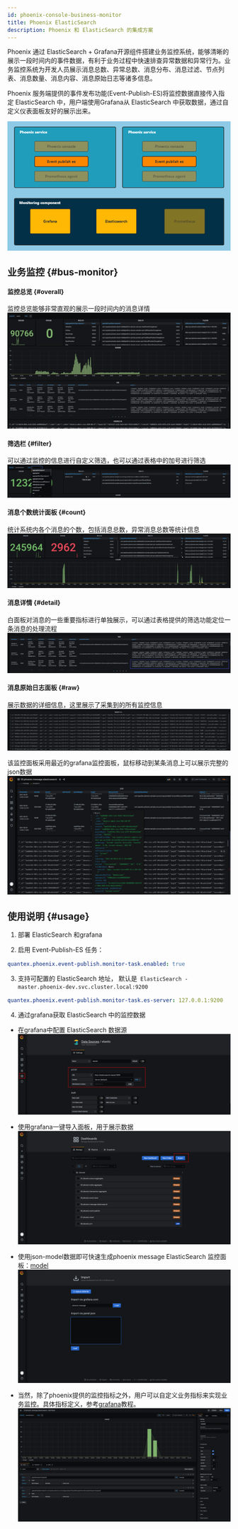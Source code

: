 ```yaml
---
id: phoenix-console-business-monitor
title: Phoenix ElasticSearch
description: Phoenix 和 ElasticSearch 的集成方案
---
```

Phoenix 通过 ElasticSearch + Grafana开源组件搭建业务监控系统，能够清晰的展示一段时间内的事件数据，有利于业务过程中快速排查异常数据和异常行为。业务监控系统为开发人员展示消息总数、异常总数、消息分布、消息过滤、节点列表、消息数量、消息内容、消息原始日志等诸多信息。

Phoenix 服务端提供的事件发布功能(Event-Publish-ES)将监控数据直接传入指定 ElasticSearch 中，用户端使用Grafana从 ElasticSearch 中获取数据，通过自定义仪表面板友好的展示出来。

![image](../assets/phoenix-console/business-monitor/001.png)

## 业务监控 \{#bus-monitor\}
#### 监控总览 \{#overall\}
监控总览能够非常直观的展示一段时间内的消息详情
![image-20200115192350535](../assets/phoenix-console/business-monitor/002.png)

#### 筛选栏 \{#filter\}
可以通过监控的信息进行自定义筛选，也可以通过表格中的加号进行筛选
![image-20200115111102393](../assets/phoenix-console/business-monitor/003.png)

#### 消息个数统计面板 \{#count\}
统计系统内各个消息的个数，包括消息总数，异常消息总数等统计信息
![image-20200115111030625](../assets/phoenix-console/business-monitor/004.png)

#### 消息详情 \{#detail\}
白面板对消息的一些重要指标进行单独展示，可以通过表格提供的筛选功能定位一条消息的处理流程
![message](../assets/phoenix-console/business-monitor/005.png)

#### 消息原始日志面板 \{#raw\}
展示数据的详细信息，这里展示了采集到的所有监控信息
![image-20200115111217069](../assets/phoenix-console/business-monitor/006.png)

该监控面板采用最近的grafana监控面板，鼠标移动到某条消息上可以展示完整的json数据
![image-20200115111217069](../assets/phoenix-console/business-monitor/007.png)

## 使用说明 \{#usage\}
1. 部署 ElasticSearch 和grafana

2. 启用 Event-Publish-ES 任务：
```yaml
quantex.phoenix.event-publish.monitor-task.enabled: true
```
3. 支持可配置的 ElasticSearch 地址，
默认是` ElasticSearch -master.phoenix-dev.svc.cluster.local:9200`
```yaml
quantex.phoenix.event-publish.monitor-task.es-server: 127.0.0.1:9200
```
4. 通过grafana获取 ElasticSearch 中的监控数据
- 在grafana中配置 ElasticSearch 数据源<br/>
![message](../assets/phoenix-console/business-monitor/008.png)

- 使用grafana一键导入面板，用于展示数据
![message](../assets/phoenix-console/business-monitor/009.png)

- 使用json-model数据即可快速生成phoenix message  ElasticSearch 监控面板：[model](../assets/file/phoenix-admin/message-es-model.md)
![message](../assets/phoenix-console/business-monitor/010.png)

- 当然，除了phoenix提供的监控指标之外，用户可以自定义业务指标来实现业务监控。具体指标定义，参考[grafana](https://grafana.com/)教程。
![message](../assets/phoenix-console/business-monitor/011.png)

